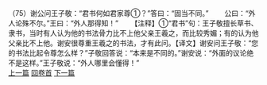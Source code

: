 （75）谢公问王子敬：“君书何如君家尊①？”答曰：“固当不同。”
　　公曰：“外人论殊不尔。”王曰：“外人那得知！”
　　【注释】①“君书”句：王子敬擅长草书、隶书，当时有人认为他的书法骨力比不上他父亲王羲之，而比较秀媚；有的认为他父亲比不上他。谢安很尊重王羲之的书法，才有此问。【译文】谢安问王子敬：“您的书法比起令尊怎么样？”子敬回答说：“本来是不同的。”谢安说：“外面的议论绝不是这样。”王子敬说：“外人哪里会懂得！”
<br>[上一篇](09_74) [回卷首](09_00) [下一篇](09_76)

